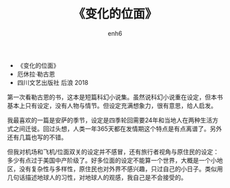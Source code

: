 ﻿---
layout: post
title: 《变化的位面》
author: enh6
categories: blog
tags: note
---

- 《变化的位面》
- 厄休拉·勒古恩
- 四川文艺出版社 后浪 2018

第一次看勒古恩的书，这本是短篇科幻小说集。虽然说科幻小说重在设定，但本书基本上只有设定，没有人物与情节。但设定充满想象力，很有意思，给人启发。

我最喜欢的一篇是安萨的季节，设定是四季轮回需要24年和当地人在两种生活方式之间迁徙。回过头想，人类一年365天都在发情期这个特点是有点离谱了。另外还有几篇也写的不错。

但我对机场和飞机/位面双关的设定并不感冒，还有旅行者视角与原住民的设定：多少有点过于美国中产阶级了。好多位面的设定不能算一个世界，大概是一个小地区，没有复杂性与多样性，原住民也对外界不感兴趣，只过自己的小日子。类似用几句话描述地球人的习性，对地球人的观感，我自己是不会接受的。